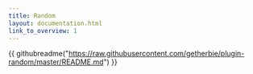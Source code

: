 ```yaml
---
title: Random
layout: documentation.html
link_to_overview: 1
---
```


{{ githubreadme("https://raw.githubusercontent.com/getherbie/plugin-random/master/README.md") }}

